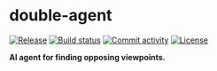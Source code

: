 # double-agent

[![Release](https://img.shields.io/github/v/release/Kopfstein/double-agent)](https://img.shields.io/github/v/release/Kopfstein/double-agent)
[![Build status](https://img.shields.io/github/actions/workflow/status/Kopfstein/double-agent/main.yml?branch=main)](https://github.com/Kopfstein/double-agent/actions/workflows/main.yml?query=branch%3Amain)
[![Commit activity](https://img.shields.io/github/commit-activity/m/Kopfstein/double-agent)](https://img.shields.io/github/commit-activity/m/Kopfstein/double-agent)
[![License](https://img.shields.io/github/license/Kopfstein/double-agent)](https://img.shields.io/github/license/Kopfstein/double-agent)

**AI agent for finding opposing viewpoints.**
